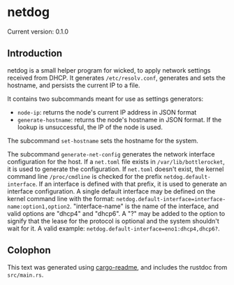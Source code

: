 # netdog

Current version: 0.1.0

## Introduction

netdog is a small helper program for wicked, to apply network settings received from DHCP.  It
generates `/etc/resolv.conf`, generates and sets the hostname, and persists the current IP to a
file.

It contains two subcommands meant for use as settings generators:
* `node-ip`: returns the node's current IP address in JSON format
* `generate-hostname`: returns the node's hostname in JSON format. If the lookup is unsuccessful, the IP of the node is used.

The subcommand `set-hostname` sets the hostname for the system.

The subcommand `generate-net-config` generates the network interface configuration for the host. If
a `net.toml` file exists in `/var/lib/bottlerocket`, it is used to generate the configuration. If
`net.toml` doesn't exist, the kernel command line `/proc/cmdline` is checked for the prefix
`netdog.default-interface`.  If an interface is defined with that prefix, it is used to generate an
interface configuration.  A single default interface may be defined on the kernel command line with
the format: `netdog.default-interface=interface-name:option1,option2`.  "interface-name" is the
name of the interface, and valid options are "dhcp4" and "dhcp6".  A "?" may be added to the option
to signify that the lease for the protocol is optional and the system shouldn't wait for it.  A
valid example: `netdog.default-interface=eno1:dhcp4,dhcp6?`.

## Colophon

This text was generated using [cargo-readme](https://crates.io/crates/cargo-readme), and includes the rustdoc from `src/main.rs`.